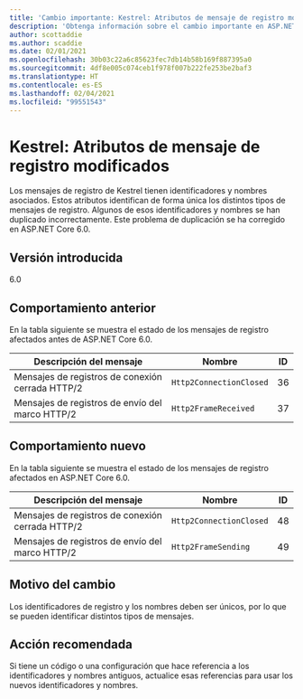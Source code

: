 ```yaml
---
title: 'Cambio importante: Kestrel: Atributos de mensaje de registro modificados'
description: 'Obtenga información sobre el cambio importante en ASP.NET Core 6.0 titulado Kestrel: Atributos de mensaje de registro modificados'
author: scottaddie
ms.author: scaddie
ms.date: 02/01/2021
ms.openlocfilehash: 30b03c22a6c85623fec7db14b58b169f887395a0
ms.sourcegitcommit: 4df8e005c074ceb1f978f007b222fe253be2baf3
ms.translationtype: HT
ms.contentlocale: es-ES
ms.lasthandoff: 02/04/2021
ms.locfileid: "99551543"
---
```

# <a name="kestrel-log-message-attributes-changed"></a>Kestrel: Atributos de mensaje de registro modificados

Los mensajes de registro de Kestrel tienen identificadores y nombres asociados. Estos atributos identifican de forma única los distintos tipos de mensajes de registro. Algunos de esos identificadores y nombres se han duplicado incorrectamente. Este problema de duplicación se ha corregido en ASP.NET Core 6.0.

## <a name="version-introduced"></a>Versión introducida

6.0

## <a name="old-behavior"></a>Comportamiento anterior

En la tabla siguiente se muestra el estado de los mensajes de registro afectados antes de ASP.NET Core 6.0.

| Descripción del mensaje                   | Nombre                    | ID |
|---------------------------------------|-------------------------|----|
| Mensajes de registros de conexión cerrada HTTP/2 | `Http2ConnectionClosed` | 36 |
| Mensajes de registros de envío del marco HTTP/2     | `Http2FrameReceived`    | 37 |

## <a name="new-behavior"></a>Comportamiento nuevo

En la tabla siguiente se muestra el estado de los mensajes de registro afectados en ASP.NET Core 6.0.

| Descripción del mensaje                   | Nombre                    | ID |
|---------------------------------------|-------------------------|----|
| Mensajes de registros de conexión cerrada HTTP/2 | `Http2ConnectionClosed` | 48 |
| Mensajes de registros de envío del marco HTTP/2     | `Http2FrameSending`     | 49 |

## <a name="reason-for-change"></a>Motivo del cambio

Los identificadores de registro y los nombres deben ser únicos, por lo que se pueden identificar distintos tipos de mensajes.

## <a name="recommended-action"></a>Acción recomendada

Si tiene un código o una configuración que hace referencia a los identificadores y nombres antiguos, actualice esas referencias para usar los nuevos identificadores y nombres.

<!--

## Category

ASP.NET Core

## Affected APIs

Not detectable via API analysis

-->
